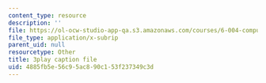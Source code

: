 ```yaml
---
content_type: resource
description: ''
file: https://ol-ocw-studio-app-qa.s3.amazonaws.com/courses/6-004-computation-structures-spring-2017/4885fb5e56c95ac890c153f237349c3d_JSm74ghAvJc.vtt
file_type: application/x-subrip
parent_uid: null
resourcetype: Other
title: 3play caption file
uid: 4885fb5e-56c9-5ac8-90c1-53f237349c3d
---
```

